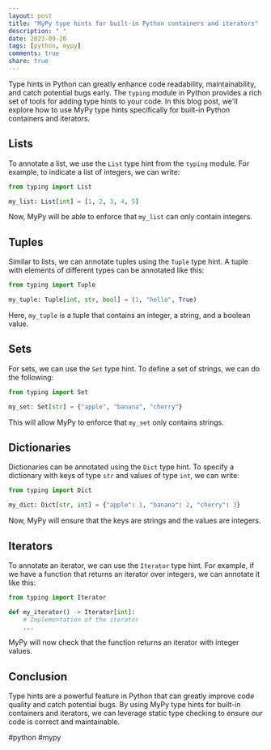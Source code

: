 ```yaml
---
layout: post
title: "MyPy type hints for built-in Python containers and iterators"
description: " "
date: 2023-09-20
tags: [python, mypy]
comments: true
share: true
---
```


Type hints in Python can greatly enhance code readability, maintainability, and catch potential bugs early. The `typing` module in Python provides a rich set of tools for adding type hints to your code. In this blog post, we'll explore how to use MyPy type hints specifically for built-in Python containers and iterators.

## Lists

To annotate a list, we use the `List` type hint from the `typing` module. For example, to indicate a list of integers, we can write:

```python
from typing import List

my_list: List[int] = [1, 2, 3, 4, 5]
```

Now, MyPy will be able to enforce that `my_list` can only contain integers.

## Tuples

Similar to lists, we can annotate tuples using the `Tuple` type hint. A tuple with elements of different types can be annotated like this:

```python
from typing import Tuple

my_tuple: Tuple[int, str, bool] = (1, "hello", True)
```

Here, `my_tuple` is a tuple that contains an integer, a string, and a boolean value.

## Sets

For sets, we can use the `Set` type hint. To define a set of strings, we can do the following:

```python
from typing import Set

my_set: Set[str] = {"apple", "banana", "cherry"}
```

This will allow MyPy to enforce that `my_set` only contains strings.

## Dictionaries

Dictionaries can be annotated using the `Dict` type hint. To specify a dictionary with keys of type `str` and values of type `int`, we can write:

```python
from typing import Dict

my_dict: Dict[str, int] = {"apple": 1, "banana": 2, "cherry": 3}
```

Now, MyPy will ensure that the keys are strings and the values are integers.

## Iterators

To annotate an iterator, we can use the `Iterator` type hint. For example, if we have a function that returns an iterator over integers, we can annotate it like this:

```python
from typing import Iterator

def my_iterator() -> Iterator[int]:
    # Implementation of the iterator
    ...
```

MyPy will now check that the function returns an iterator with integer values.

## Conclusion

Type hints are a powerful feature in Python that can greatly improve code quality and catch potential bugs. By using MyPy type hints for built-in containers and iterators, we can leverage static type checking to ensure our code is correct and maintainable.

#python #mypy